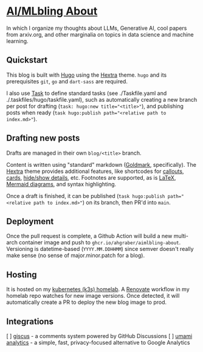 # [AI/MLbling About](https://aimlbling-about.ninerealmlabs.com)

In which I organize my thoughts about LLMs, Generative AI, cool papers from arxiv.org, and other marginalia on topics in data science and machine learning.

## Quickstart

This blog is built with [Hugo](https://gohugo.io/) using the [Hextra](https://imfing.github.io/hextra/) theme.
`hugo` and its prerequisites `git`, `go` and `dart-sass` are required.

I also use [Task](https://taskfile.dev/) to define standard tasks (see ./Taskfile.yaml and ./.taskfiles/hugo/taskfile.yaml),
such as automatically creating a new branch per post for drafting (`task: hugo:new title="<title>"`),
and publishing posts when ready (`task hugo:publish path="<relative path to index.md>"`).

## Drafting new posts

Drafts are managed in their own `blog/<title>` branch.

Content is written using "standard" markdown ([Goldmark](https://github.com/yuin/goldmark), specifically).
The [Hextra](https://imfing.github.io/hextra/) theme provides additional features, like shortcodes for
[callouts](https://imfing.github.io/hextra/docs/guide/shortcodes/callout/), [cards](https://imfing.github.io/hextra/docs/guide/shortcodes/cards/), [hide/show details](https://imfing.github.io/hextra/docs/guide/shortcodes/details/), etc.
Footnotes are supported, as is [LaTeX](https://imfing.github.io/hextra/docs/guide/latex/), [Mermaid diagrams](https://imfing.github.io/hextra/docs/guide/diagrams/), and syntax highlighting.

Once a draft is finished, it can be published (`task hugo:publish path="<relative path to index.md>"`) on its branch,
then PR'd into `main`.

## Deployment

Once the pull request is complete, a Github Action will build a new multi-arch container image and push to `ghcr.io/ahgraber/aimlbling-about`.
Versioning is datetime-based (`YYYY.MM.DDHHMM`) since semver doesn't really make sense (no sense of major.minor.patch for a blog).

## Hosting

It is hosted on my [kubernetes (k3s) homelab](https://github.com/ahgraber/homelab-gitops-k3s).
A [Renovate](https://docs.renovatebot.com/) workflow in my homelab repo watches for new image versions.
Once detected, it will automatically create a PR to deploy the new blog image to prod.

## Integrations

[ ] [giscus](https://giscus.app/) - a comments system powered by GitHub Discussions
[ ] [umami analytics](https://umami.is/) - a simple, fast, privacy-focused alternative to Google Analytics
